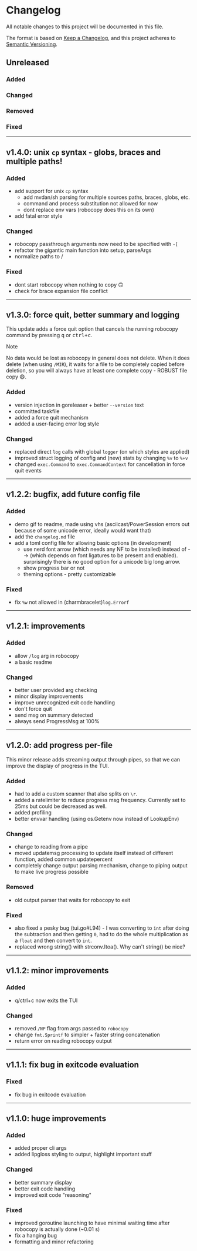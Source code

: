 # Changelog

All notable changes to this project will be documented in this file.

The format is based on [Keep a Changelog](https://keepachangelog.com/en/1.1.0/),
and this project adheres to [Semantic Versioning](https://semver.org/spec/v2.0.0.html).

## Unreleased

### Added
### Changed
### Removed
### Fixed

---

## v1.4.0: unix `cp` syntax - globs, braces and multiple paths!

### Added
- add support for unix `cp` syntax
	- add mvdan/sh parsing for multiple sources paths, braces, globs, etc.
	- command and process substitution not allowed for now
	- dont replace env vars (robocopy does this on its own)
- add fatal error style

### Changed
- robocopy passthrough arguments now need to be specified with `-[`
- refactor the gigantic main function into setup, parseArgs
- normalize paths to /

### Fixed
- dont start robocopy when nothing to copy 🙃
- check for brace expansion file conflict

---

## v1.3.0: force quit, better summary and logging

This update adds a force quit option that cancels the running robocopy command by pressing <kbd>q</kbd> or <kbd>ctrl+c</kbd>. 

> [!NOTE]
> No data would be lost as robocopy in general does not delete. When it does delete (when using `/MIR`), it waits for a file to be completely copied before deletion, so you will always have at least one complete copy - ROBUST file copy 😄.

### Added
- version injection in goreleaser + better `--version` text
- committed taskfile
- added a force quit mechanism
- added a user-facing error log style

### Changed
- replaced direct `log` calls with global `logger` (on which styles are applied)
- improved struct logging of config and (new) stats by changing `%v` to `%+v`
- changed `exec.Command` to `exec.CommandContext` for cancellation in force quit events

---

## v1.2.2: bugfix, add future config file

### Added
- demo gif to readme, made using vhs (asciicast/PowerSession errors out because of some unicode error, ideally would want that)
- add the `changelog.md` file
- add a toml config file for allowing basic options (in development)
	- use nerd font arrow (which needs any NF to be installed) instead of --> (which depends on font ligatures to be present and enabled). surprisingly there is no good option for a unicode big long arrow. 
	- show progress bar or not 
	- theming options - pretty customizable

### Fixed
- fix `%w` not allowed in (charmbracelet)`log.Errorf`

---

## v1.2.1: improvements

### Added
- allow `/log` arg in robocopy
- a basic readme

### Changed
- better user provided arg checking
- minor display improvements
- improve unrecognized exit code handling
- don't force quit
- send msg on summary detected
- always send ProgressMsg at 100%

---

## v1.2.0: add progress per-file

This minor release adds streaming output through pipes, so that we can improve the display of progress in the TUI.

### Added
- had to add a custom scanner that also splits on `\r`.
- added a ratelimiter to reduce progress msg frequency. Currently set to 25ms but could be decreased as well.
- added profiling
- better envvar handling (using os.Getenv now instead of LookupEnv)

### Changed
- change to reading from a pipe
- moved updatemsg processing to update itself instead of different function, added common updatepercent
- completely change output parsing mechanism, change to piping output to make live progress possible

### Removed
- old output parser that waits for robocopy to exit

### Fixed
- also fixed a pesky bug (tui.go#L94) - I was converting to `int` after doing the subtraction and then getting `0`, had to do the whole multiplication as a `float` and then convert to `int`.
- replaced wrong string(<int>) with strconv.Itoa(). Why can't string() be nice?

---

## v1.1.2: minor improvements

### Added
- q/ctrl+c now exits the TUI

### Changed
- removed `/NP` flag from args passed to `robocopy`
- change `fmt.Sprintf` to simpler + faster string concatenation
- return error on reading robocopy output

---

## v1.1.1: fix bug in exitcode evaluation

### Fixed
- fix bug in exitcode evaluation

---

## v1.1.0: huge improvements

### Added
- added proper cli args
- added lipgloss styling to output, highlight important stuff

### Changed
- better summary display
- better exit code handling
- improved exit code "reasoning"

### Fixed
- improved goroutine launching to have minimal waiting time after robocopy is actually done (~0.01 s)
- fix a hanging bug
- formatting and minor refactoring
